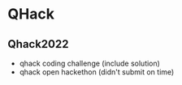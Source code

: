 # QHack
## Qhack2022
- qhack coding challenge (include solution)
- qhack open hackethon (didn't submit on time)
